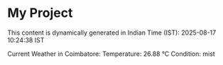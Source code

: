 # My Project

This content is dynamically generated in Indian Time (IST): 2025-08-17 10:24:38 IST


Current Weather in Coimbatore:
Temperature: 26.88 °C
Condition: mist

